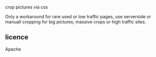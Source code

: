 crop pictures via css

Only a workaround for rare used or low traffic pages, use serverside or manuall cropping for big pictures, massive crops or high traffic sites.

## licence
Apache